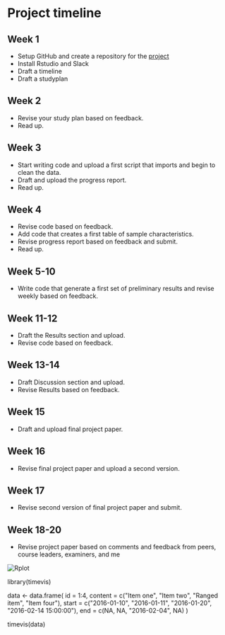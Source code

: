 # Project timeline


## Week 1
- Setup GitHub and create a repository for the [project](https://github.com/Hussein-albaaj/opportunities-trauma-care)
- Install Rstudio and Slack
- Draft a timeline
- Draft a studyplan

## Week 2
- Revise your study plan based on feedback.
- Read up.

## Week 3
- Start writing code and upload a first script that imports and begin
  to clean the data.
- Draft and upload the progress report.
- Read up.
  
## Week 4
- Revise code based on feedback.
- Add code that creates a first table of sample characteristics.
- Revise progress report based on feedback and submit.
- Read up.

## Week 5-10
- Write code that generate a first set of preliminary results and
  revise weekly based on feedback.

## Week 11-12
- Draft the Results section and upload.
- Revise code based on feedback.

## Week 13-14
- Draft Discussion section and upload.
- Revise Results based on feedback.

## Week 15
- Draft and upload final project paper.

## Week 16 
- Revise final project paper and upload a second version.

## Week 17 
- Revise second version of final project paper and submit.

## Week 18-20
- Revise project paper based on comments and feedback from peers,
  course leaders, examiners, and me

![Rplot](https://user-images.githubusercontent.com/96419736/147613462-004d7887-daa8-4a3b-a6d1-90562290802f.jpeg)


library(timevis)

data <- data.frame(
  id      = 1:4,
  content = c("Item one", "Item two",
              "Ranged item", "Item four"),
  start   = c("2016-01-10", "2016-01-11",
              "2016-01-20", "2016-02-14 15:00:00"),
  end     = c(NA, NA, "2016-02-04", NA)
)

timevis(data)

